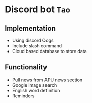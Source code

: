 # Discord bot `Tao`
## Implementation 
* Using discord Cogs 
* Include slash command 
* Cloud based database to store data 

## Functionality 
* Pull news from APU news section
* Google image search 
* English word definition 
* Reminders 

